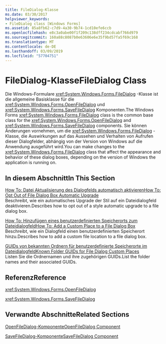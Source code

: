 ```yaml
---
title: FileDialog-Klasse
ms.date: 03/30/2017
helpviewer_keywords:
- FileDialog class [Windows Forms]
ms.assetid: 85a8fb62-c7d9-4a30-9b74-1cd10efe6ccb
ms.openlocfilehash: e8c3a0abe00f1f209c138dff234cdcabf766d979
ms.sourcegitcommit: 160a88c8087b0e63606e6e35f9bd57fa5f69c168
ms.translationtype: MT
ms.contentlocale: de-DE
ms.lasthandoff: 03/09/2019
ms.locfileid: "57704751"
---
```

# <a name="filedialog-class"></a><span data-ttu-id="73c3a-102">FileDialog-Klasse</span><span class="sxs-lookup"><span data-stu-id="73c3a-102">FileDialog Class</span></span>
<span data-ttu-id="73c3a-103">Die Windows-Formulare <xref:System.Windows.Forms.FileDialog> -Klasse ist die allgemeine Basisklasse für die <xref:System.Windows.Forms.OpenFileDialog> und <xref:System.Windows.Forms.SaveFileDialog> Komponenten.</span><span class="sxs-lookup"><span data-stu-id="73c3a-103">The Windows Forms <xref:System.Windows.Forms.FileDialog> class is the common base class for the <xref:System.Windows.Forms.OpenFileDialog> and <xref:System.Windows.Forms.SaveFileDialog> components.</span></span> <span data-ttu-id="73c3a-104">Sie können Änderungen vornehmen, um die <xref:System.Windows.Forms.FileDialog> -Klasse, die Auswirkungen auf das Aussehen und Verhalten von Aufrufen dieser Dialogfelder, abhängig von der Version von Windows auf die Anwendung ausgeführt wird.</span><span class="sxs-lookup"><span data-stu-id="73c3a-104">You can make changes to the <xref:System.Windows.Forms.FileDialog> class that affect the appearance and behavior of these dialog boxes, depending on the version of Windows the application is running on.</span></span>  
  
## <a name="in-this-section"></a><span data-ttu-id="73c3a-105">In diesem Abschnitt</span><span class="sxs-lookup"><span data-stu-id="73c3a-105">In This Section</span></span>  
 [<span data-ttu-id="73c3a-106">How To: Datei Aktualisierung des Dialogfelds automatisch aktivieren</span><span class="sxs-lookup"><span data-stu-id="73c3a-106">How To: Opt Out of File Dialog Box Automatic Upgrade</span></span>](how-to-opt-out-of-file-dialog-box-automatic-upgrade.md)  
 <span data-ttu-id="73c3a-107">Beschreibt, wie ein automatisches Upgrade der Stil auf ein Dateidialogfeld deaktivieren.</span><span class="sxs-lookup"><span data-stu-id="73c3a-107">Describes how to opt out of a style automatic upgrade to a file dialog box.</span></span>  
  
 [<span data-ttu-id="73c3a-108">How To: Hinzufügen eines benutzerdefinierten Speicherorts zum Dateidialogfeld</span><span class="sxs-lookup"><span data-stu-id="73c3a-108">How To: Add a Custom Place to a File Dialog Box</span></span>](how-to-add-a-custom-place-to-a-file-dialog-box.md)  
 <span data-ttu-id="73c3a-109">Beschreibt, wie ein Dialogfeld einen benutzerdefinierten Speicherort hinzu.</span><span class="sxs-lookup"><span data-stu-id="73c3a-109">Describes how to add a custom file location to a file dialog box.</span></span>  
  
 [<span data-ttu-id="73c3a-110">GUIDs von bekannten Ordnern für benutzerdefinierte Speicherorte im Dateidialogfeld</span><span class="sxs-lookup"><span data-stu-id="73c3a-110">Known Folder GUIDs for File Dialog Custom Places</span></span>](known-folder-guids-for-file-dialog-custom-places.md)  
 <span data-ttu-id="73c3a-111">Listen Sie die Ordnernamen und ihre zugehörigen GUIDs.</span><span class="sxs-lookup"><span data-stu-id="73c3a-111">List the folder names and their associated GUIDs.</span></span>  
  
## <a name="reference"></a><span data-ttu-id="73c3a-112">Referenz</span><span class="sxs-lookup"><span data-stu-id="73c3a-112">Reference</span></span>  
 <xref:System.Windows.Forms.OpenFileDialog>  
  
 <xref:System.Windows.Forms.SaveFileDialog>  
  
## <a name="related-sections"></a><span data-ttu-id="73c3a-113">Verwandte Abschnitte</span><span class="sxs-lookup"><span data-stu-id="73c3a-113">Related Sections</span></span>  
 [<span data-ttu-id="73c3a-114">OpenFileDialog-Komponente</span><span class="sxs-lookup"><span data-stu-id="73c3a-114">OpenFileDialog Component</span></span>](openfiledialog-component-windows-forms.md)  
  
 [<span data-ttu-id="73c3a-115">SaveFileDialog-Komponente</span><span class="sxs-lookup"><span data-stu-id="73c3a-115">SaveFileDialog Component</span></span>](savefiledialog-component-windows-forms.md)
